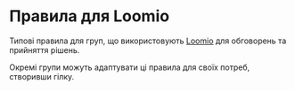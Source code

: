 # Правила для Loomio

Типові правила для груп, що використовують [Loomio](https://www.loomio.org/) для обговорень та прийняття рішень.

Окремі групи можуть адаптувати ці правила для своїх потреб, створивши гілку.

